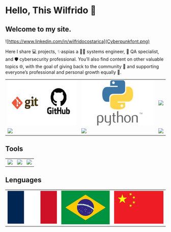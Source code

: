 # Hello, This Wilfrido 👋

## Welcome to my site.

![https://www.linkedin.com/in/wilfridocostarica](Cyberpunkfont.png)

Here I share 💻 projects, ✨aspias a 👨‍💻 systems engineer, 🧪 QA specialist, and 🛡️ cybersecurity professional.
You’ll also find content on other valuable topics 🌐, with the goal of giving back to the community 🤝 and supporting everyone’s professional and personal growth equally 🚀.




<table style="width:100%">
<tr>
<td>
<a href="https://github.com/Gru11a/Git-Github/blob/main/GIT-GITHUB.md">
<img src="https://github.com/Gru11a/Git-Github/blob/main/Git-GitHub1.jpg">
</a>
</td>
<td>
<a href="https://github.com/Gru11a/Python/blob/main/GIT-Python.md">
<img src="https://github.com/Gru11a/Python/blob/main/Python.jpg">
</a>
</td>
<td>
<a href="https://github.com/Gru11a/SQL/blob/main/Git_SQL.md">
<img src="https://github.com/Gru11a/SQL/blob/main/SQL.jpg">
</a>
</td>
</tr>
<tr>
<td>
<a href="https://github.com/Gru11a/Splunk/blob/main/Git-Splunk.md">
<img src="https://github.com/Gru11a/Splunk/blob/main/splunk.jpg">
</a>
</td>
<td>
<a href="https://github.com/Gru11a/Metasploit/blob/main/Git-Metasploit.md">
<img src="https://github.com/Gru11a/Metasploit/blob/main/Metasploit.jpg">
</a>
</td>
<td>
<a href="https://github.com/Gru11a/Threat-Intelligence/blob/main/MITRE%20ATT%26CK.md">
<img src="https://github.com/Gru11a/Threat-Intelligence/blob/main/Mitre.jpg">
</a>
</td>
</table>

## Tools

<table style="width:100%">
<tr>
<td>
<a href="https://github.com/Gru11a/infra-sec-check">
<img src="https://github.com/Gru11a/infra-sec-check/blob/main/Sec-Check.jpg">
</a>
</td>
<td>
<a href="https://github.com/Gru11a/offensive-scan-tool">
<img src="https://github.com/Gru11a/offensive-scan-tool/blob/main/Scan_Tool.jpg">
</a>
</td>
<td>
<a href="https://github.com/Gru11a/ssh-detector">
<img src="https://github.com/Gru11a/ssh-detector/blob/main/SSH%20Alert.jpg">
</a>
</td>
</tr>
</table>

## Lenguages

<table style="width:100%">
<tr>
<td>
<a href="https://github.com/Gru11a/French/blob/master/Git-French.md">
<img src="https://github.com/Gru11a/French/blob/master/French.png">
</a>
</td>
<td>
<a href="https://github.com/Gru11a/Portuguese/blob/main/GIT-Portuguese.md">
<img src="https://github.com/Gru11a/Portuguese/blob/main/Portuguese.jpg">
</a>
</td>
<td>
<a href="https://github.com/Gru11a/Chinese/blob/master/GIT-Chinese.md">
<img src="https://github.com/Gru11a/Chinese/blob/master/Chinese.jpg">
</a>
</td>
</tr>
</table>

